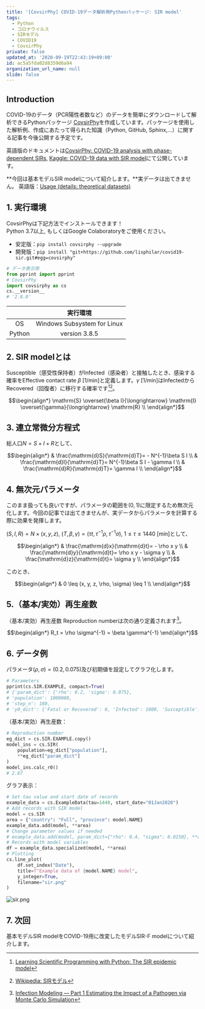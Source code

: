 ```yaml
---
title: '[CovsirPhy] COVID-19データ解析用Pythonパッケージ: SIR model'
tags:
  - Python
  - コロナウイルス
  - SIRモデル
  - COVID19
  - CovsirPhy
private: false
updated_at: '2020-09-19T22:43:19+09:00'
id: ac5a5fda02d8359d6a94
organization_url_name: null
slide: false
---
```

## Introduction

COVID-19のデータ（PCR陽性者数など）のデータを簡単にダウンロードして解析できるPythonパッケージ [CovsirPhy](https://github.com/lisphilar/covid19-sir)を作成しています。パッケージを使用した解析例、作成にあたって得られた知識（Python, GitHub, Sphinx,...）に関する記事を今後公開する予定です。

英語版のドキュメントは[CovsirPhy: COVID-19 analysis with phase-dependent SIRs](https://lisphilar.github.io/covid19-sir/index.html), [Kaggle: COVID-19 data with SIR model](https://www.kaggle.com/lisphilar/covid-19-data-with-sir-model)にて公開しています。

**今回は基本モデルSIR modelについて紹介します。**実データは出てきません。
英語版：[Usage (details: theoretical datasets)](https://lisphilar.github.io/covid19-sir/usage_theoretical.html)

## 1. 実行環境
CovsirPhyは下記方法でインストールできます！  
Python 3.7以上, もしくはGoogle Colaboratoryをご使用ください。

- 安定版：`pip install covsirphy --upgrade`
- 開発版：`pip install "git+https://github.com/lisphilar/covid19-sir.git#egg=covsirphy"`

```Python
# データ表示用
from pprint import pprint
# CovsirPhy
import covsirphy as cs
cs.__version__
# '2.8.0'
```

||実行環境|
|:--:|:--:|
| OS | Windows Subsystem for Linux |
| Python | version 3.8.5 |

## 2. SIR modelとは
Susceptible（感受性保持者）がInfected（感染者）と接触したとき、感染する確率をEffective contact rate $\beta$ [1/min]と定義します。$\gamma$ [1/min]はInfectedからRecovered（回復者）に移行する確率です[^1][^2]。

[^1]: [Learning Scientific Programming with Python: The SIR epidemic model](https://scipython.com/book/chapter-8-scipy/additional-examples/the-sir-epidemic-model/)  
[^2]: [Wikipedia: SIRモデル](https://ja.wikipedia.org/wiki/SIR%E3%83%A2%E3%83%87%E3%83%AB)  

```math
\begin{align*}
\mathrm{S} \overset{\beta I}{\longrightarrow} \mathrm{I} \overset{\gamma}{\longrightarrow} \mathrm{R}  \\
\end{align*}
```

## 3. 連立常微分方程式
総人口$N = S + I + R$として、

```math
\begin{align*}
& \frac{\mathrm{d}S}{\mathrm{d}T}= - N^{-1}\beta S I  \\
& \frac{\mathrm{d}I}{\mathrm{d}T}= N^{-1}\beta S I - \gamma I  \\
& \frac{\mathrm{d}R}{\mathrm{d}T}= \gamma I  \\
\end{align*}
```

## 4. 無次元パラメータ
このまま扱っても良いですが、パラメータの範囲を$(0, 1)$に限定するため無次元化します。今回の記事では出てきませんが、実データからパラメータを計算する際に効果を発揮します。

$(S, I, R) = N \times (x, y, z)$, $(T, \beta, \gamma) = (\tau t, \tau^{-1}\rho, \tau^{-1}\sigma)$, $1 \leq \tau \leq 1440$ [min]として、

```math
\begin{align*}
& \frac{\mathrm{d}x}{\mathrm{d}t}= - \rho x y  \\
& \frac{\mathrm{d}y}{\mathrm{d}t}= \rho x y - \sigma y  \\
& \frac{\mathrm{d}z}{\mathrm{d}t}= \sigma y  \\
\end{align*}
```

このとき、

```math
\begin{align*}
& 0 \leq (x, y, z, \rho, \sigma) \leq 1  \\
\end{align*}
```

## 5.（基本/実効）再生産数
（基本/実効）再生産数 Reproduction numberは次の通り定義されます[^3]。

[^3]: [Infection Modeling — Part 1 Estimating the Impact of a Pathogen via Monte Carlo Simulation](https://towardsdatascience.com/infection-modeling-part-1-87e74645568a)

```math
\begin{align*}
R_t = \rho \sigma^{-1} = \beta \gamma^{-1}
\end{align*}
```

## 6. データ例
パラメータ$(\rho, \sigma) = (0.2, 0.075)$及び初期値を設定してグラフ化します。

```Python
# Parameters
pprint(cs.SIR.EXAMPLE, compact=True)
# {'param_dict': {'rho': 0.2, 'sigma': 0.075},
# 'population': 1000000,
# 'step_n': 180,
# 'y0_dict': {'Fatal or Recovered': 0, 'Infected': 1000, 'Susceptible': 999000}}
```

（基本/実効）再生産数：

```Python
# Reproduction number
eg_dict = cs.SIR.EXAMPLE.copy()
model_ins = cs.SIR(
    population=eg_dict["population"],
    **eg_dict["param_dict"]
)
model_ins.calc_r0()
# 2.67
```

グラフ表示：

```Python
# Set tau value and start date of records
example_data = cs.ExampleData(tau=1440, start_date="01Jan2020")
# Add records with SIR model
model = cs.SIR
area = {"country": "Full", "province": model.NAME}
example_data.add(model, **area)
# Change parameter values if needed
# example_data.add(model, param_dict={"rho": 0.4, "sigma": 0.0150}, **area)
# Records with model variables
df = example_data.specialized(model, **area)
# Plotting
cs.line_plot(
    df.set_index("Date"),
    title=f"Example data of {model.NAME} model",
    y_integer=True,
    filename="sir.png"
)
```

![sir.png](https://qiita-image-store.s3.ap-northeast-1.amazonaws.com/0/151369/27d51fee-d9f8-3246-1b86-273c38a825a2.png)


## 7. 次回
基本モデルSIR modelをCOVID-19用に改変したモデルSIR-F modelについて紹介します。
